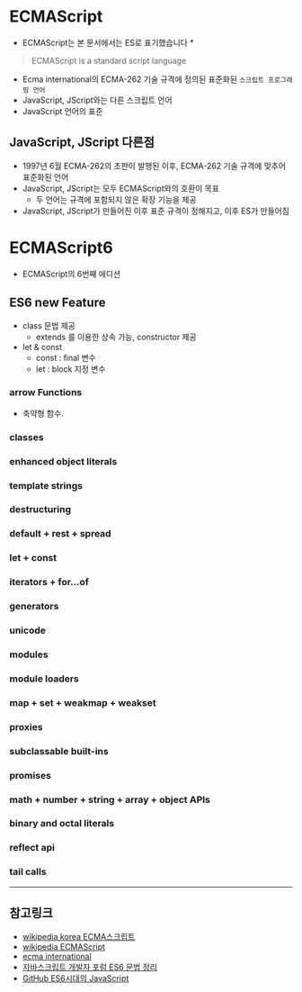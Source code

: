 # ECMAScript
* ECMAScript는 본 문서에서는 ES로 표기했습니다 *
> ECMAScript is a standard script language

- Ecma international의 ECMA-262 기술 규격에 정의된 표준화된 `스크립트 프로그래밍 언어`
- JavaScript, JScript와는 다른 스크립트 언어
- JavaScript 언어의 표준

## JavaScript, JScript 다른점
- 1997년 6월 ECMA-262의 초판이 발행된 이후, ECMA-262 기술 규격에 맞추어 표준화된 언어
- JavaScript, JScript는 모두 ECMAScript와의 호환이 목표
    - 두 언어는 규격에 포함되지 않은 확장 기능을 제공
- JavaScript, JScript가 만들어진 이후 표준 규격이 정해지고, 이후 ES가 만들어짐

# ECMAScript6
- ECMAScript의 6번째 에디션

## ES6 new Feature
- class 문법 제공
    - extends 를 이용한 상속 가능, constructor 제공
- let & const
    - const : final 변수
    - let : block 지정 변수

### arrow Functions
- 축약형 함수. 

### classes

### enhanced object literals

### template strings

### destructuring

### default + rest + spread 

### let + const

### iterators + for...of

### generators

### unicode

### modules

### module loaders

### map + set + weakmap + weakset

### proxies

### subclassable built-ins

### promises

### math + number + string + array + object APIs

### binary and octal literals

### reflect api

### tail calls
    
---
## 참고링크
- [wikipedia korea ECMA스크립트](https://ko.wikipedia.org/wiki/ECMA스크립트)
- [wikipedia ECMAScript](https://en.wikipedia.org/wiki/ECMAScript)
- [ecma international](https://www.ecma-international.org/ecma-262/6.0/)
- [자바스크립트 개발자 포럼 ES6 문법 정리](https://jsdev.kr/t/es6/2944)
- [GitHub ES6시대의 JavaScript](https://gist.github.com/marocchino/841e2ff62f59f420f9d9)

